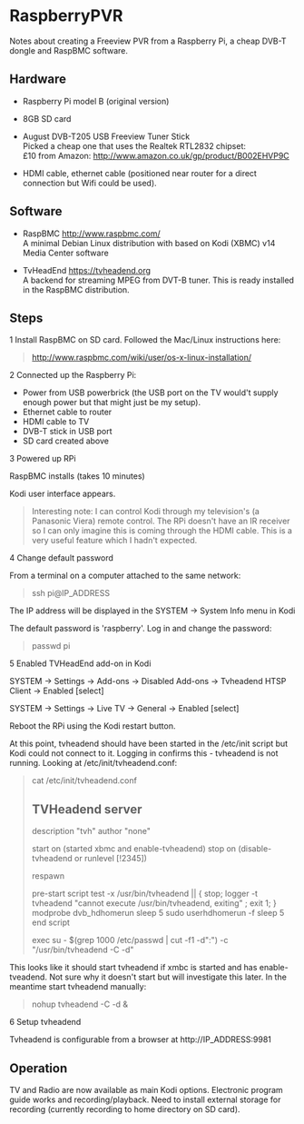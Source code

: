 RaspberryPVR
============

Notes about creating a Freeview PVR from a Raspberry Pi, a cheap DVB-T dongle and RaspBMC software.

Hardware
--------

-   Raspberry Pi model B (original version)

-   8GB SD card

-   August DVB-T205 USB Freeview Tuner Stick  
    Picked a cheap one that uses the Realtek RTL2832 chipset:  
    £10 from Amazon: http://www.amazon.co.uk/gp/product/B002EHVP9C

-   HDMI cable, ethernet cable (positioned near router for a direct connection but Wifi could be used).

Software
--------

-  RaspBMC http://www.raspbmc.com/  
   A minimal Debian Linux distribution with based on Kodi (XBMC) v14 Media Center software

-  TvHeadEnd https://tvheadend.org  
   A backend for streaming MPEG from DVT-B tuner. This is ready installed in the RaspBMC distribution.

Steps
-----

1  Install RaspBMC on SD card. Followed the Mac/Linux instructions here:

> http://www.raspbmc.com/wiki/user/os-x-linux-installation/

2  Connected up the Raspberry Pi:

-   Power from USB powerbrick (the USB port on the TV would't supply enough power but that might just be my setup).
-   Ethernet cable to router
-   HDMI cable to TV
-   DVB-T stick in USB port
-   SD card created above

3  Powered up RPi

RaspBMC installs (takes 10 minutes)

Kodi user interface appears.

> Interesting note: I can control Kodi through my television's (a Panasonic Viera) remote control. The RPi doesn't have an IR receiver so I can only imagine this is coming through the HDMI cable. This is a very useful feature which I hadn't expected. 

4  Change default password

From a terminal on a computer attached to the same network:

>  ssh pi@IP_ADDRESS

The IP address will be displayed in the SYSTEM -> System Info menu in Kodi

The default password is 'raspberry'. Log in and change the password:

>  passwd pi

5  Enabled TVHeadEnd add-on in Kodi

SYSTEM -> Settings -> Add-ons -> Disabled Add-ons -> Tvheadend HTSP Client -> Enabled [select]

SYSTEM -> Settings -> Live TV -> General -> Enabled [select]

Reboot the RPi using the Kodi restart button.

At this point, tvheadend should have been started in the /etc/init script but Kodi could not connect to it. Logging in confirms this - tvheadend is not running. 
Looking at /etc/init/tvheadend.conf:
>cat /etc/init/tvheadend.conf
>## TVHeadend server
>
>description "tvh"
>author "none"
>
>start on (started xbmc and enable-tvheadend)
>stop on (disable-tvheadend or runlevel [!2345])
>
>respawn
>
>pre-start script
>test -x /usr/bin/tvheadend || { stop; logger -t tvheadend "cannot execute /usr/bin/tvheadend, exiting" ; exit 1; }
>modprobe dvb_hdhomerun
>sleep 5
>sudo userhdhomerun -f
>sleep 5
>end script
>
>exec su - $(grep 1000 /etc/passwd | cut -f1 -d":") -c "/usr/bin/tvheadend -C -d"

This looks like it should start tvheadend if xmbc is started and has enable-tveadend. Not sure why it doesn't start but will investigate this later. In the meantime start tvheadend manually:

>nohup tvheadend -C -d &

6 Setup tvheadend

Tvheadend is configurable from a browser at http://IP_ADDRESS:9981

Operation
---------

TV and Radio are now available as main Kodi options. Electronic program guide works and recording/playback. Need to install external storage for recording (currently recording to home directory on SD card). 


